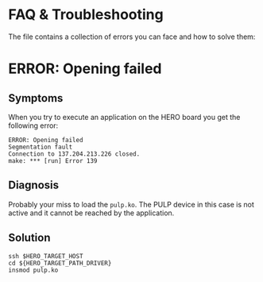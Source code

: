 # FAQ & Troubleshooting

The file contains a collection of errors you can face and how to solve them:

# ERROR: Opening failed 
## Symptoms
When you try to execute an application on the HERO board you get the following error:
```
ERROR: Opening failed 
Segmentation fault
Connection to 137.204.213.226 closed.
make: *** [run] Error 139
```
## Diagnosis
Probably your miss to load the `pulp.ko`. The PULP device in this case is not active and it cannot be reached by the application.
## Solution
```
ssh $HERO_TARGET_HOST
cd ${HERO_TARGET_PATH_DRIVER}
insmod pulp.ko
```

